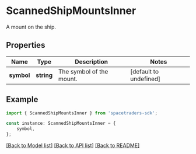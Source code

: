 # ScannedShipMountsInner

A mount on the ship.

## Properties

Name | Type | Description | Notes
------------ | ------------- | ------------- | -------------
**symbol** | **string** | The symbol of the mount. | [default to undefined]

## Example

```typescript
import { ScannedShipMountsInner } from 'spacetraders-sdk';

const instance: ScannedShipMountsInner = {
    symbol,
};
```

[[Back to Model list]](../README.md#documentation-for-models) [[Back to API list]](../README.md#documentation-for-api-endpoints) [[Back to README]](../README.md)
